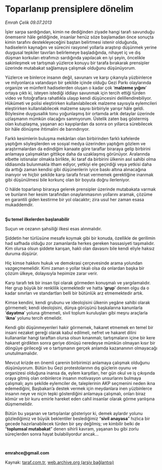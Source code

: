 # Toparlanıp prensiplere dönelim

*Emrah Çelik 09.07.2013*

<div class="yazi"><p>İşler sarpa sardığından, kimin ne dediğinden ziyade hangi tarafı savunduğu önemsenir hâle geldiğinde, insanlar henüz söze başlamadan önce sonuçta kimin tarafını destekleyeceğini baştan belirtmesi istenir olduğunda, hadiselerin kaynağını ve sürecini rasyonel yollarla araştırıp düşünmek yerine duygusal tepkiler tavırları belirlemeye başladığında, nihayet iç ve dış düşman korkuları etrafımızı sardığında yapılacak en iyi şeyin, öncelikle sakinleşmek ve tartışmalı yüzlerce konuyu bir tarafa bırakarak prensipler üzerinde mutabakat sağlamaya çalışmak olduğunu düşünüyorum.</p>
<p>Yüzlerce ve binlerce insanın değil, savunanı ve karşı çıkanıyla yüzbinlerce ve milyonlarca vatandaşın bir şekilde içinde olduğu Gezi Parkı olaylarında organize ve münferit hadiselerden oluşan o kadar çok ‘<b>malzeme yığını</b>’ ortaya çıktı ki, isteyen istediği iddiayı savunmak için tercih ettiği türden video ve fotoğraflara rahatlıkla ulaşıp kendi düşüncesini delillendirebiliyor. Hükümeti ve polisi eleştirirken kullanılabilecek malzeme sayısıyla eylemcileri eleştirirken kullanılabilecek malzeme sayısı birbiriyle yarışır hâle geldi. Böylesine duygusallık tonu yoğunlaşmış bir ortamda artık detaylar üzerinde uzlaşmanın mümkün olacağını sanmıyorum. Üstelik zaten baş göstermiş olan kutuplaşma, yaşanan acı kayıplardan da sonra on yıllarca sürebilecek bir hâle dönüşme ihtimalini de barındırıyor. </p>
<p>Farklı kesimlerin buluşma mekânları olan birbirinden farklı kafelerde yaptığım söyleşilerden ve sosyal medya üzerinden yaptığım gözlem ve araştırmalardan da edindiğim kanaate göre taraflar biraraya gelip birbirini anlamaya çalışmaktan gittikçe daha da uzaklaşmış görünüyor. Aralarında elbette istisnalar olmakla birlikte, iki taraf da birbirini ülkenin asıl sahibi olma iddiasında bulunmakla itham ediyor, yetkiyi ele geçirdiği veya yetkisi daha da arttığı zaman kendisi gibi düşünenlerin iyice baskı altına alınacağına inanıyor ve hiçbir şekilde karşı tarafa fırsat vermemek gerektiğine inanmak gibi düşünülmesi bile korkunç olan bir boyuta doğru ilerleniyor.</p>
<p>O hâlde toparlanıp biraraya gelerek prensipler üzerinde mutabakata varmak ve bunların her kesim tarafından onaylanmasının yollarını aramak, çözüme en garantili giden kestirme bir yol olacaktır; zira usul her zaman esasa mukaddemdir. </p>
<p><b><br/>Şu temel ilkelerden başlanabilir</b></p>
<p>Suçun ve cezanın şahsiliği ilkesi esas alınmalıdır.</p>
<p>Şiddetin her türlüsüne mesafe koymak gibi bir konuda, özellikle de gerilimin had safhada olduğu zor zamanlarda herkes gereken hassasiyeti taşımalıdır. Kim olursa olsun şiddete karışan, haklı olan davasını bile kendi eliyle haksız duruma düşürür.</p>
<p>Hiç kimse hakkını hukuk ve demokrasi çerçevesinde arama yolundan vazgeçmemelidir. Kimi zaman o yollar tıkalı olsa da onlardan başka bir çözüm ülkeye, dolayısıyla hepimize zarar verir. </p>
<p>Karşı tarafı tek bir insan tipi olarak görmeden konuşmalı ve yargılamalıdır. Her grup büyük bir renklilik içermektedir ve hatta ‘<b>grup</b>’ denen olgu da o kadar sınırları ve standartları belli bir bütünlük arz etmemektedir artık.</p>
<p>Kimse kendini, kendi grubunu ve ideolojisini ülkenin yegâne sahibi olarak görmemeli; kendi ideolojisini, dünya görüşünü başkalarına kanunlarla ‘<b>dayatma</b>’ yoluna gitmemeli, sivil toplum kuruluşları gibi meşru araçlarla ‘<b>ikna</b>’ yolunu tercih etmelidir.</p>
<p>Kendi gibi düşünmeyenleri hakir görmemek, hakaret etmemek en temel bir insani nezaket gereği olarak kabul edilmeli, nefret ve hakaret dilini kullananlar hangi taraftan olursa olsun kınanmalı; tartışmaların içine bir kere hakaret girdikten sonra geriye dönüşü neredeyse mümkün olmayan kısır bir döngüye girileceği ve o tartışmanın gerçek anlamda kazananının olmayacağı unutulmamalıdır.</p>
<p>Mevcut krizde en önemli çarenin birbirimizi anlamaya çalışmak olduğunu düşünüyorum. Bütün bu Gezi protestolarının dış güçlerin oyunu ve organizesi olduğuna inansa da, eylem karşıtları, her gün okul ve iş çıkışında oraya gitmiş olan onbinlerce insanın motivasyon unsurlarını bulmaya çalışmalı; aynı şekilde eylemciler de, taleplerinin AKP seçmenini neden ikna edemediğini, Başbakan’a destek vermek için meydanlara inen yüzbinlerce insanın neye ve niçin tepki gösterdiğini anlamaya çalışmalı, onları biraz kömür ve bir kuru emirle hareket eden cahil insanlar olarak görme yanlışına düşmemelidir. </p>
<p>Bütün bu yaşanan ve tartışılanlar gösteriyor ki, demek aylardır yolunu gözlediğimiz ve büyük beklentiler beslediğimiz “<b>sivil anayasa</b>” hızlıca bir gecede hazırlanabilecek türden bir şey değilmiş; ve kimbilir belki de “<b>toplumsal mutabakat</b>” denen sihirli kavram, yaşanan bu gibi zorlu süreçlerden sonra hayat bulabiliyordur ancak...</p>
<p><b> </b></p>
<p><b>emrahce@gmail.com</b></p>

</div>

Kaynak: [taraf.com.tr](m), [web.archive.org (arşiv bağlantısı)](http://web.archive.org/web/20130820100854/http://taraf.com.tr:80/emrah-celik/makale-toparlanip-prensiplere-donelim.htm)
